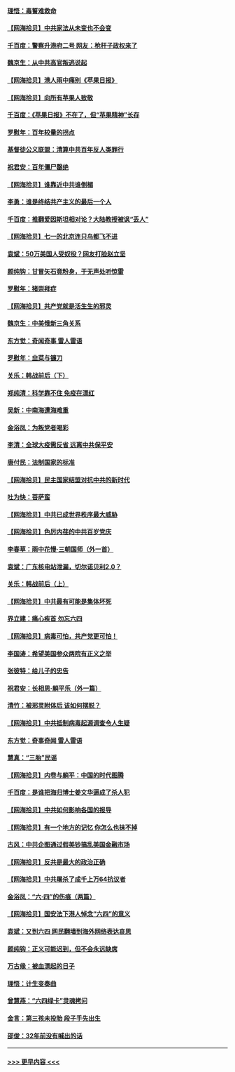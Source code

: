 #### [理悟：毒誓难救命](../pages/nsc993/n13051601.md?t=06280801) 
#### [【网海拾贝】中共家法从未变也不会变](../pages/nsc993/n13050366.md?t=06280801) 
#### [千百度：警察升港府二号 网友：枪杆子政权来了](../pages/nsc993/n13050261.md?t=06280801) 
#### [魏京生：从中共高官叛逃说起](../pages/nsc993/n13048997.md?t=06280801) 
#### [【网海拾贝】港人雨中痛别《苹果日报》](../pages/nsc993/n13048941.md?t=06280801) 
#### [【网海拾贝】向所有苹果人致敬](../pages/nsc993/n13046795.md?t=06280801) 
#### [千百度：《苹果日报》不在了，但“苹果精神”长存](../pages/nsc993/n13046703.md?t=06280801) 
#### [罗慰年：百年较量的拐点](../pages/nsc993/n13046542.md?t=06280801) 
#### [基督徒公义联盟：清算中共百年反人类罪行](../pages/nsc993/n13046499.md?t=06280801) 
#### [祝君安：百年僵尸罄绝](../pages/nsc993/n13045595.md?t=06280801) 
#### [【网海拾贝】谁靠近中共谁倒楣](../pages/nsc993/n13044667.md?t=06280801) 
#### [李勇：谁是终结共产主义的最后一个人](../pages/nsc993/n13044397.md?t=06280801) 
#### [千百度：推翻爱因斯坦相对论？大陆教授被讽“丢人”](../pages/nsc993/n13043908.md?t=06280801) 
#### [【网海拾贝】七一的北京连只鸟都飞不进](../pages/nsc993/n13041377.md?t=06280801) 
#### [袁斌：50万美国人受奴役？网友打脸赵立坚](../pages/nsc993/n13041330.md?t=06280801) 
#### [颜纯钩：甘冒矢石竟粉身，于无声处听惊雷](../pages/nsc993/n13041140.md?t=06280801) 
#### [罗慰年：猪崇拜症](../pages/nsc993/n13041071.md?t=06280801) 
#### [【网海拾贝】共产党就是活生生的邪灵](../pages/nsc993/n13036627.md?t=06280801) 
#### [魏京生：中美俄新三角关系](../pages/nsc993/n13035986.md?t=06280801) 
#### [东方觉：奇闻奇事 雷人雷语](../pages/nsc993/n13035878.md?t=06280801) 
#### [罗慰年：韭菜与镰刀](../pages/nsc993/n13034374.md?t=06280801) 
#### [关乐：韩战前后（下）](../pages/nsc993/n13034113.md?t=06280801) 
#### [郑纯清：科学靠不住 免疫在漂红](../pages/nsc993/n13034093.md?t=06280801) 
#### [吴新：中南海遭海难重](../pages/nsc993/n13034084.md?t=06280801) 
#### [金浴凤：为叛党者喝彩](../pages/nsc993/n13034058.md?t=06280801) 
#### [李清：全球大疫需反省 远离中共保平安](../pages/nsc993/n13033784.md?t=06280801) 
#### [唐付民：法制国家的标准](../pages/nsc993/n13032944.md?t=06280801) 
#### [【网海拾贝】民主国家结盟对抗中共的新时代](../pages/nsc993/n13031717.md?t=06280801) 
#### [吐为快：菩萨蛮](../pages/nsc993/n13030033.md?t=06280801) 
#### [【网海拾贝】中共已成世界秩序最大威胁](../pages/nsc993/n13028138.md?t=06280801) 
#### [【网海拾贝】色厉内荏的中共百岁党庆](../pages/nsc993/n13025582.md?t=06280801) 
#### [李春草：雨中花慢‧三朝国师（外一首）](../pages/nsc993/n13025567.md?t=06280801) 
#### [袁斌：广东核电站泄漏，切尔诺贝利2.0？](../pages/nsc993/n13025475.md?t=06280801) 
#### [关乐：韩战前后（上）](../pages/nsc993/n13025387.md?t=06280801) 
#### [【网海拾贝】中共最有可能是集体坏死](../pages/nsc993/n13023101.md?t=06280801) 
#### [界立建：痛心疾首 勿忘六四](../pages/nsc993/n13022339.md?t=06280801) 
#### [【网海拾贝】病毒可怕，共产党更可怕！](../pages/nsc993/n13020728.md?t=06280801) 
#### [李国涛：希望美国参众两院有正义之举](../pages/nsc993/n13020674.md?t=06280801) 
#### [张彼特：给儿子的忠告](../pages/nsc993/n13018934.md?t=06280801) 
#### [祝君安：长相思‧躺平乐（外一篇）](../pages/nsc993/n13018923.md?t=06280801) 
#### [清竹：被邪灵附体后 该如何摆脱？](../pages/nsc993/n13018877.md?t=06280801) 
#### [【网海拾贝】中共抵制病毒起源调查令人生疑](../pages/nsc993/n13017785.md?t=06280801) 
#### [东方觉：奇事奇闻 雷人雷语](../pages/nsc993/n13017577.md?t=06280801) 
#### [慧真：“三胎”民谣](../pages/nsc993/n13017394.md?t=06280801) 
#### [【网海拾贝】内卷与躺平：中国的时代图腾](../pages/nsc993/n13016128.md?t=06280801) 
#### [千百度：是谁把海归博士姜文华逼成了杀人犯](../pages/nsc993/n13015218.md?t=06280801) 
#### [【网海拾贝】中共如何影响各国的报导](../pages/nsc993/n13012599.md?t=06280801) 
#### [【网海拾贝】有一个地方的记忆 你怎么也抹不掉](../pages/nsc993/n13009802.md?t=06280801) 
#### [古风：中共企图通过假美钞搞乱美国金融市场](../pages/nsc993/n13009626.md?t=06280801) 
#### [【网海拾贝】反共是最大的政治正确](../pages/nsc993/n13007051.md?t=06280801) 
#### [【网海拾贝】中共屠杀了成千上万64抗议者](../pages/nsc993/n13002713.md?t=06280801) 
#### [金浴凤：“六·四”的伤痕（两篇）](../pages/nsc993/n13001719.md?t=06280801) 
#### [【网海拾贝】国安法下港人悼念“六四”的意义](../pages/nsc993/n13001039.md?t=06280801) 
#### [袁斌：又到六四 网民翻墙到海外网络表达哀思](../pages/nsc993/n13000995.md?t=06280801) 
#### [颜纯钩：正义可能迟到，但不会永远缺席](../pages/nsc993/n13000920.md?t=06280801) 
#### [万古缘：被血漂起的日子](../pages/nsc993/n13000914.md?t=06280801) 
#### [理悟：计生变奏曲](../pages/nsc993/n13000414.md?t=06280801) 
#### [曾慧燕：“六四绿卡”灵魂拷问](../pages/nsc993/n13000277.md?t=06280801) 
#### [金言：第三孩未投胎 段子手先出生](../pages/nsc993/n13000215.md?t=06280801) 
#### [邵俊：32年前没有喊出的话](../pages/nsc993/n13000181.md?t=06280801) 

----
#### [ >>> 更早内容 <<< ](../indexes/nsc993-earlier.md)
